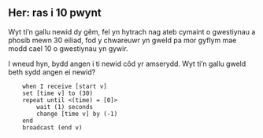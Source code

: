 ## Her: ras i 10 pwynt

Wyt ti’n gallu newid dy gêm, fel yn hytrach nag ateb cymaint o gwestiynau a phosib mewn 30 eiliad, fod y chwareuwr yn gweld pa mor gyflym mae modd cael 10 o gwestiynau yn gywir.

I wneud hyn, bydd angen i ti newid côd yr amserydd. Wyt ti’n gallu gweld beth sydd angen ei newid?

```blocks3
    when I receive [start v]
    set [time v] to (30)
    repeat until <(time) = [0]>
        wait (1) seconds
        change [time v] by (-1)
    end
    broadcast (end v)
```